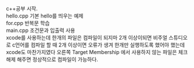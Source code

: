 c++공부 시작. <br>
hello.cpp 기본 hello를 띄우는 예제 <br>
for.cpp 반복문 학습 <br>
main.cpp 조건문과 입출력 사용 <br>
xcode를 사용하는데 한개의 파일은 컴파일이 되지마 2개 이상이되면 비주얼 스튜디오로 c언어를 컴파일 할 때 2개 이상이면 오류가 생겨 한개만 실행하도록 했어야 했는데 <br>
xcode도 마찬가지였다 오른쪽 Target Membership 에서 사용하지 않는 파일은 체크해제 해주면 정상적으로 컴파일이 가능하다.<br>

